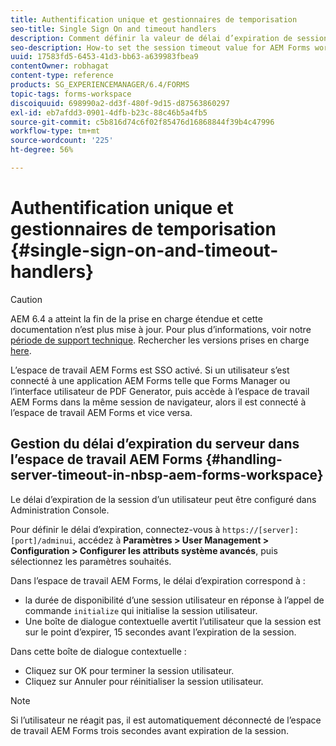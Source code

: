 ```yaml
---
title: Authentification unique et gestionnaires de temporisation
seo-title: Single Sign On and timeout handlers
description: Comment définir la valeur de délai d’expiration de session pour l’espace de travail AEM Forms.
seo-description: How-to set the session timeout value for AEM Forms workspace.
uuid: 17583fd5-6453-41d3-bb63-a639983fbea9
contentOwner: robhagat
content-type: reference
products: SG_EXPERIENCEMANAGER/6.4/FORMS
topic-tags: forms-workspace
discoiquuid: 698990a2-dd3f-480f-9d15-d87563860297
exl-id: eb7afdd3-0901-4dfb-b23c-88c46b5a4fb5
source-git-commit: c5b816d74c6f02f85476d16868844f39b4c47996
workflow-type: tm+mt
source-wordcount: '225'
ht-degree: 56%

---
```


# Authentification unique et gestionnaires de temporisation {#single-sign-on-and-timeout-handlers}

>[!CAUTION]
>
>AEM 6.4 a atteint la fin de la prise en charge étendue et cette documentation n’est plus mise à jour. Pour plus d’informations, voir notre [période de support technique](https://helpx.adobe.com/fr/support/programs/eol-matrix.html). Rechercher les versions prises en charge [here](https://experienceleague.adobe.com/docs/?lang=fr).

L’espace de travail AEM Forms est SSO activé. Si un utilisateur s’est connecté à une application AEM Forms telle que Forms Manager ou l’interface utilisateur de PDF Generator, puis accède à l’espace de travail AEM Forms dans la même session de navigateur, alors il est connecté à l’espace de travail AEM Forms et vice versa.

## Gestion du délai d’expiration du serveur dans l’espace de travail AEM Forms {#handling-server-timeout-in-nbsp-aem-forms-workspace}

Le délai d’expiration de la session d’un utilisateur peut être configuré dans Administration Console.

Pour définir le délai d’expiration, connectez-vous à `https://[server]:[port]/adminui`, accédez à **Paramètres > User Management > Configuration > Configurer les attributs système avancés**, puis sélectionnez les paramètres souhaités.

Dans l’espace de travail AEM Forms, le délai d’expiration correspond à :

* la durée de disponibilité d’une session utilisateur en réponse à l’appel de commande `initialize` qui initialise la session utilisateur.
* Une boîte de dialogue contextuelle avertit l’utilisateur que la session est sur le point d’expirer, 15 secondes avant l’expiration de la session.

Dans cette boîte de dialogue contextuelle :

* Cliquez sur OK pour terminer la session utilisateur.
* Cliquez sur Annuler pour réinitialiser la session utilisateur.

>[!NOTE]
>
>Si l’utilisateur ne réagit pas, il est automatiquement déconnecté de l’espace de travail AEM Forms trois secondes avant expiration de la session.
